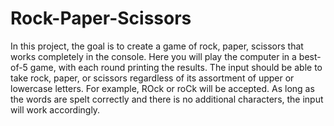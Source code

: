 # Rock-Paper-Scissors
In this project, the goal is to create a game of rock, paper, scissors that works completely in the console. Here you will play the computer in a best-of-5 game, with each round printing the results. The input should be able to take rock, paper, or scissors regardless of its assortment of upper or lowercase letters. For example, ROck or roCk will be accepted. As long as the words are spelt correctly and there is no additional characters, the input will work accordingly. 